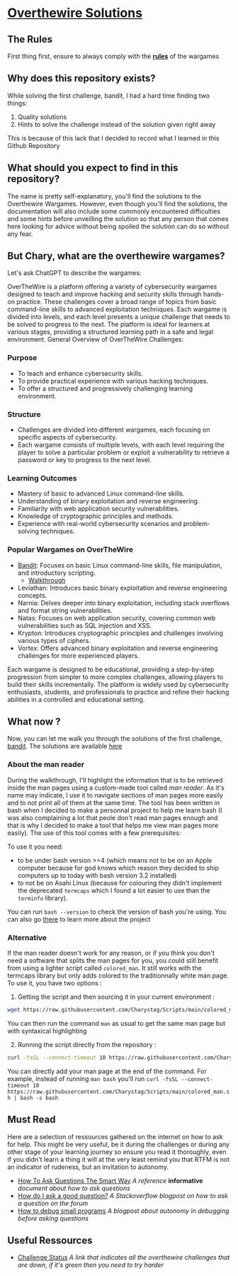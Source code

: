 # [Overthewire Solutions](https://overthewire.org/wargames/)

## The Rules

First thing first, ensure to always comply with the [**rules**](https://overthewire.org/rules/) of the wargames

## Why does this repository exists?

While solving the first challenge, bandit, I had a hard time finding two things:

1.	Quality solutions
2.	Hints to solve the challenge instead of the solution given right away

This is because of this lack that I decided to record what I learned in this Github Repository

## What should you expect to find in this repository?

The name is pretty self-explanatory, you'll find the solutions to the Overthewire Wargames.
However, even though you'll find the solutions, the documentation will also include some commonly 
encountered difficulties and some hints before unveilling the solution so that any person that comes 
here looking for advice without being spoiled the solution can do so without any fear.

## But Chary, what are the overthewire wargames?

Let's ask ChatGPT to describe the wargames:

OverTheWire is a platform offering a variety of cybersecurity wargames designed to teach and improve hacking and security skills through hands-on practice. These challenges cover a broad range of topics from basic command-line skills to advanced exploitation techniques. Each wargame is divided into levels, and each level presents a unique challenge that needs to be solved to progress to the next. The platform is ideal for learners at various stages, providing a structured learning path in a safe and legal environment.
General Overview of OverTheWire Challenges:

### Purpose
-	To teach and enhance cybersecurity skills.
-	To provide practical experience with various hacking techniques.
-	To offer a structured and progressively challenging learning environment.

### Structure
-	Challenges are divided into different wargames, each focusing on specific aspects of cybersecurity.
-	Each wargame consists of multiple levels, with each level requiring the player to solve a particular problem or exploit a vulnerability to retrieve a password or key to progress to the next level.

### Learning Outcomes
-	Mastery of basic to advanced Linux command-line skills.
-	Understanding of binary exploitation and reverse engineering.
-	Familiarity with web application security vulnerabilities.
-	Knowledge of cryptographic principles and methods.
-	Experience with real-world cybersecurity scenarios and problem-solving techniques.

### Popular Wargames on OverTheWire
-	[Bandit](https://overthewire.org/wargames/bandit): Focuses on basic Linux command-line skills, file manipulation, and introductory scripting.
	-	[Walkthrough](/bandit/bandit00.md)
-	Leviathan: Introduces basic binary exploitation and reverse engineering concepts.
-	Narnia: Delves deeper into binary exploitation, including stack overflows and format string vulnerabilities.
-	Natas: Focuses on web application security, covering common web vulnerabilities such as SQL injection and XSS.
-	Krypton: Introduces cryptographic principles and challenges involving various types of ciphers.
-	Vortex: Offers advanced binary exploitation and reverse engineering challenges for more experienced players.

Each wargame is designed to be educational, providing a step-by-step progression from simpler to more complex challenges, allowing players to build their skills incrementally. The platform is widely used by cybersecurity enthusiasts, students, and professionals to practice and refine their hacking abilities in a controlled and educational setting.


## What now ?

Now, you can let me walk you through the solutions of the first challenge, [bandit](https://overthewire.org/wargames/bandit/).
The solutions are available [here](/bandit/README.md)

### About the man reader

During the walkthrough, I'll highlight the information that is to be retrieved inside the man pages using a custom-made tool called *man reader*. As it's name may indicate, I use it to navigate sections of man pages more easily and to not print all of them at the same time. The tool has been written in bash when I decided to make a personnal project to help me learn bash (I was also complaining a lot that peole don't read man pages enough and that is why I decided to make a tool that helps me view man pages more easily). The use of this tool comes with a few prerequisites:

To use it you need:
-	to be under bash version >=4 (which means not to be on an Apple computer because for god knows which reason they decided to ship computers up to today with bash version 3.2 installed)
-	to not be on Asahi Linux (because for colouring they didn't implement the deprecated `termcaps` which I found a lot easier to use than the `terminfo` library).

You can run `bash --version` to check  the version of bash you're using.
You can also go [there](https://github.com/Charystag/man_reader.git) to learn more about the project

### Alternative

If the man reader doesn't work for any reason, or if you think you don't need a software that splits the man pages for you, you could still benefit from using a lighter script called `colored_man`. It still works with the termcaps library but only adds colored to the traditionnally white man page.<br/>
To use it, you have two options :
1.	Getting the script and then sourcing it in your current environment :
```bash
wget https://raw.githubusercontent.com/Charystag/Scripts/main/colored_man.sh && . colored_man.sh
```
You can then run the command `man` as usual to get the same man page but with syntaxical highlighting

2.	Running the script directly from the repository :

```bash
curl -fsSL --connect-timeout 10 https://raw.githubusercontent.com/Charystag/Scripts/main/colored_man.sh | bash -s
```

You can directly add your man page at the end of the command. For example, instead of running `man bash` you'll run `curl -fsSL --connect-timeout 10 https://raw.githubusercontent.com/Charystag/Scripts/main/colored_man.sh | bash -s bash`


## Must Read

Here are a selection of ressources gathered on the internet on how to ask for help. This might be very useful, be it during the challenges or during any other stage of your learning journey so ensure you read it thoroughly, even if you didn't learn a thing it will at the very least remind you that RTFM is not an indicator of rudeness, but an invitation to autonomy.

- [How To Ask Questions The Smart Way](http://catb.org/~esr/faqs/smart-questions.html) *A reference* **informative** *document about how to ask questions*
- [How do I ask a good question?](https://stackoverflow.com/help/how-to-ask) *A Stackoverflow blogpost on how to ask a question on the forum*
- [How to debug small programs](https://ericlippert.com/2014/03/05/how-to-debug-small-programs/) *A blogpost about autonomy in debugging before asking questions*

## Useful Ressources

- [Challenge Status](https://status.overthewire.org/) *A link that indicates all the overthewire challenges that are down, if it's green then you need to try harder*
